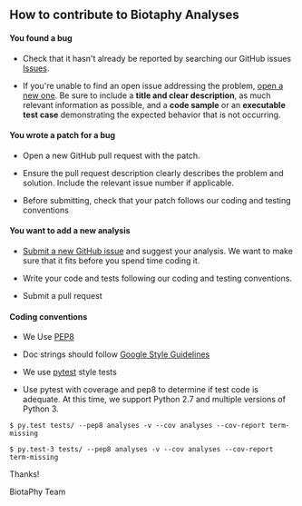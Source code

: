 ## How to contribute to Biotaphy Analyses

#### You found a bug

* Check that it hasn't already be reported by searching our GitHub issues [Issues](https://github.com/biotaphy/analyses/issues).

* If you're unable to find an open issue addressing the problem, [open a new one](https://github.com/biotaphy/analyses/issues/new). Be sure to include a **title and clear description**, as much relevant information as possible, and a **code sample** or an **executable test case** demonstrating the expected behavior that is not occurring.


#### You wrote a patch for a bug

* Open a new GitHub pull request with the patch.

* Ensure the pull request description clearly describes the problem and solution. Include the relevant issue number if applicable.

* Before submitting, check that your patch follows our coding and testing conventions


#### You want to add a new analysis

* [Submit a new GitHub issue](https://github.com/biotaphy/analyses/issues/new) and suggest your analysis.  We want to make sure that it fits before you spend time coding it.

* Write your code and tests following our coding and testing conventions.

* Submit a pull request


#### Coding conventions

* We Use [PEP8](https://www.python.org/dev/peps/pep-0008/)

* Doc strings should follow [Google Style Guidelines](https://sphinxcontrib-napoleon.readthedocs.io/en/latest/example_google.html)

* We use [pytest](https://docs.pytest.org/en/latest/) style tests

* Use pytest with coverage and pep8 to determine if test code is adequate.  At this time, we support Python 2.7 and multiple versions of Python 3.

```
$ py.test tests/ --pep8 analyses -v --cov analyses --cov-report term-missing

$ py.test-3 tests/ --pep8 analyses -v --cov analyses --cov-report term-missing
```


Thanks!

BiotaPhy Team
